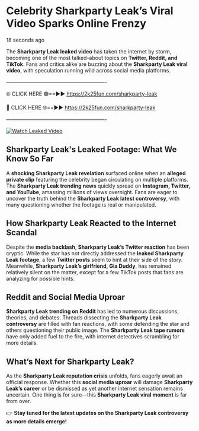 # Celebrity Sharkparty Leak’s Viral Video Sparks Online Frenzy

18 seconds ago

The **Sharkparty Leak leaked video** has taken the internet by storm, becoming one of the most talked-about topics on **Twitter, Reddit, and TikTok**. Fans and critics alike are buzzing about the **Sharkparty Leak viral video**, with speculation running wild across social media platforms.

———————————————————-

🌐 CLICK HERE 🟢==►► https://2k25fun.com/sharkparty-leak

🔴 CLICK HERE 🌐==►► https://2k25fun.com/sharkparty-leak

———————————————————-

[![Watch Leaked Video](https://miro.medium.com/v2/resize:fit:828/format:webp/1*cilzJN44JGOrTw9NJCrNHA.gif "Watch Leaked Video")](https://2k25fun.com/sharkparty-leak)

## **Sharkparty Leak's Leaked Footage: What We Know So Far**  
A **shocking Sharkparty Leak revelation** surfaced online when an **alleged private clip** featuring the celebrity began circulating on multiple platforms. The **Sharkparty Leak trending news** quickly spread on **Instagram, Twitter, and YouTube**, amassing millions of views overnight. Fans are eager to uncover the truth behind the **Sharkparty Leak latest controversy**, with many questioning whether the footage is real or manipulated.  

## **How Sharkparty Leak Reacted to the Internet Scandal**  
Despite the **media backlash**, **Sharkparty Leak’s Twitter reaction** has been cryptic. While the star has not directly addressed the **leaked Sharkparty Leak footage**, a few **Twitter posts** seem to hint at their side of the story. Meanwhile, **Sharkparty Leak’s girlfriend, Gia Duddy**, has remained relatively silent on the matter, except for a few TikTok posts that fans are analyzing for possible hints.  

## **Reddit and Social Media Uproar**  
**Sharkparty Leak trending on Reddit** has led to numerous discussions, theories, and debates. Threads dissecting the **Sharkparty Leak controversy** are filled with fan reactions, with some defending the star and others questioning their public image. The **Sharkparty Leak tape rumors** have only added fuel to the fire, with internet detectives scrambling for more details.  

## **What’s Next for Sharkparty Leak?**  
As the **Sharkparty Leak reputation crisis** unfolds, fans eagerly await an official response. Whether this **social media uproar** will damage **Sharkparty Leak’s career** or be dismissed as yet another internet sensation remains uncertain. One thing is for sure—this **Sharkparty Leak viral moment** is far from over.  

👉 **Stay tuned for the latest updates on the Sharkparty Leak controversy as more details emerge!**  